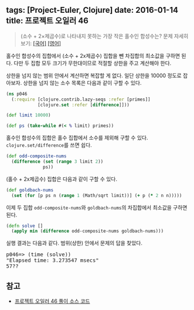 tags: [Project-Euler, Clojure]
date: 2016-01-14
title: 프로젝트 오일러 46
---
> (소수 + 2×제곱수)로 나타내지 못하는 가장 작은 홀수인 합성수는?
> 문제 자세히 보기: [[국어]](http://euler.synap.co.kr/prob_detail.php?id=46) [[영어]](https://projecteuler.net/problem=46)

홀수인 합성수의 집합에서 (소수 + 2x제곱수) 집합을 뺀 차집합의 최소값을 구하면 된다. 다만 두 집합 모두 크기가 무한대이므로 적절할 상한을 주고 계산해야 한다.<!--more-->

상한을 넘지 않는 범위 안에서 계산하면 복잡할 게 없다. 일단 상한을 10000 정도로 잡아보자. 상한을 넘지 않는 소수 목록은 다음과 같이 구할 수 있다.

```clojure
(ns p046
  (:require [clojure.contrib.lazy-seqs :refer [primes]]
            [clojure.set :refer [difference]]))

(def limit 10000)

(def ps (take-while #(< % limit) primes))
```

홀수인 합성수의 집합은 홀수 집합에서 소수를 제외해 구할 수 있다. `clojure.set/difference`를 쓰면 쉽다.

```clojure
(def odd-composite-nums
  (difference (set (range 3 limit 2))
              ps))
```

(홀수 + 2x제곱수) 집합은 다음과 같이 구할 수 있다.

```clojure
(def goldbach-nums
  (set (for [p ps n (range 1 (Math/sqrt limit))] (+ p (* 2 n n)))))
```

이제 두 집합 `odd-composite-nums`와 `goldbach-nums`의 차집합에서 최소값을 구하면 된다.

```clojure
(defn solve []
  (apply min (difference odd-composite-nums goldbach-nums)))
```

실행 결과는 다음과 같다. 범위(상한) 안에서 문제의 답을 찾았다.

<pre class="console">
p046=> (time (solve))
"Elapsed time: 3.273547 msecs"
57??
</pre>

## 참고
* [프로젝트 오일러 46 풀이 소스 코드](https://github.com/ntalbs/euler/blob/master/src/p046.clj)
